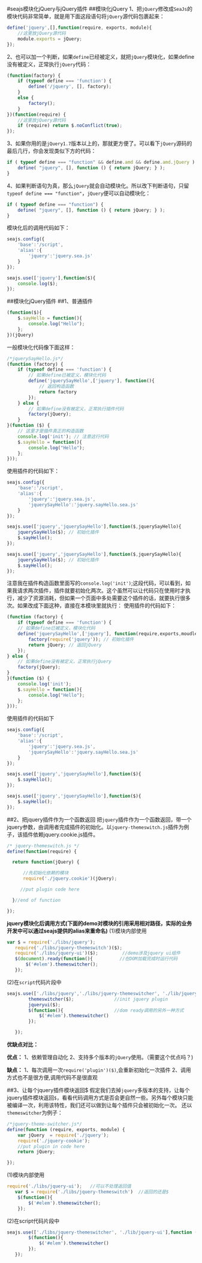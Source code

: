 #seajs模块化jQuery与jQuery插件
##模块化jQuery
1、把`jQuery`修改成`SeaJs`的模块代码非常简单，就是用下面这段语句将`jQuery`源代码包裹起来：

```js
define('jquery',[],function(require, exports, module){
	//这里放jQuery源代码
	module.exports = jQuery;
});
```
2、也可以加一个判断，如果`define`已经被定义，就把`jQuery`模块化，如果define没有被定义，正常执行`jQuery`代码：

```js
(function(factory) {
	if (typeof define === 'function') {
		define('/jquery', [], factory);
	}
	else {
		factory();
	}
})(function(require) {
	//这里放jQuery源代码
	if (require) return $.noConflict(true);
});
```
3、如果你用的是`jQuery1.7`版本以上的，那就更方便了。可以看下`jQuery`源码的最后几行，你会发现类似下方的代码：

```js
if ( typeof define === "function" && define.amd && define.amd.jQuery ) {
	define( "jquery", [], function () { return jQuery; } );
}
```
4、如果判断语句为真，那么`jQuery`就会自动模块化。所以改下判断语句，只留`typeof define === "function"`，`jQuery`便可以自动模块化：

```js
if ( typeof define === "function") {
	define( "jquery", [], function () { return jQuery; } );
}
```

模块化后的调用代码如下：

```js
seajs.config({
	'base':'/script',
	'alias':{
		'jquery':'jquery.sea.js'
	}
});

seajs.use(['jquery'],function($){
	console.log($);
});

```


##模块化jQuery插件
##1、普通插件

```js
(function($){
	$.sayHello = function(){
		console.log("Hello");
	};
})(jQuery)
```
一般模块化代码像下面这样：

```js
/*jquerySayHello.js*/
(function (factory) {
	if (typeof define === 'function') {
		// 如果define已被定义，模块化代码
		define('jquerySayHello',['jquery'], function(){
			// 返回构造函数
			return factory
		});
	} else {
		// 如果define没有被定义，正常执行插件代码
		factory(jQuery);
	}
}(function ($) {
	// 这里才是插件真正的构造函数
	console.log('init'); // 注意这行代码
	$.sayHello = function(){
		console.log("Hello");
	};
}));
```
使用插件的代码如下：

```js
seajs.config({
	'base':'/script',
	'alias':{
		'jquery':'jquery.sea.js',
		'jquerySayHello':'jquery.sayHello.sea.js'
	}
});

seajs.use(['jquery','jquerySayHello'],function($,jquerySayHello){
	jquerySayHello($); // 初始化插件
	$.sayHello();
});

seajs.use(['jquery','jquerySayHello'],function($,jquerySayHello){
	jquerySayHello($); // 初始化插件
	$.sayHello();
});
```

注意我在插件构造函数里面写的`console.log('init')`;这段代码，可以看到，如果我请求两次插件，插件就要初始化两次。这个虽然可以让代码只在使用时才执行，减少了资源消耗，但如果一个页面中多处需要这个插件的话，就要执行很多次。如果改成下面这种，直接在本模块里就执行：
使用插件的代码如下：

```js
(function (factory) {
	if (typeof define === 'function') {
	// 如果define已被定义，模块化代码
	define('jquerySayHello',['jquery'], function(require,exports,moudles){
		factory(require('jquery')); // 初始化插件
		return jQuery; // 返回jQuery
	});
} else {
	// 如果define没有被定义，正常执行jQuery
	factory(jQuery);
}
}(function ($) {
	console.log('init');
	$.sayHello = function(){
		console.log("Hello");
	};
}));
```

使用插件的代码如下

```js
seajs.config({
	'base':'/script',
	'alias':{
		'jquery':'jquery.sea.js',
		'jquerySayHello':'jquery.sayHello.sea.js'
	}
});

seajs.use(['jquery','jquerySayHello'],function($){
	$.sayHello();
});

seajs.use(['jquery','jquerySayHello'],function($){
	$.sayHello();
});
```


##2、把jquery插件作为一个函数返回
把`jquery`插件作为一个函数返回，带一个jquery参数，由调用者完成插件的初始化。以`jquery-themeswitch.js`插件为例子，该插件依赖jquery.cookie.js插件。

```js
/* jquery-themeswitch.js */
define(function(require) { 

  return function(jQuery) {

      //先初始化依赖的模块
      require('./jquery.cookie')(jQuery);   

     //put plugin code here

  }//end of function

});
```
**jquery模块化后调用方式(下面的demo对模块的引用采用相对路径，实际的业务开发中可以通过seajs提供的alias来重命名)**
(1)模块内部使用

```js
var $ = require('./libs/jquery');
   require('./libs/jquery-themeswitch')($);
   require('./libs/jquery-ui')($);         //demo涉及jquery ui组件
   $(document).ready(function(){          //在DOM加载完成时运行代码
       $('#elem').themeswitcher();
   });

```

(2)在`script`代码片段中

```js
seajs.use(['./libs/jquery','./libs/jquery-themeswitcher', './lib/jquery-ui'],function ($, themeswitcher,jqueryui){
        themeswitcher($);               //init jquery plugin     
        jqueryui($);
        $(function(){                   //dom ready调用的另外一种方式
            $('#elem').themeswitcher()
        });

   });
```

**优缺点对比：**

**优点：**
1、依赖管理自动化 
2、支持多个版本的`jQuery`使用。（需要这个优点吗？)

**缺点：** 
1、每次调用一次`require('plugin')($)`,会重新初始化一次插件 
2、调用方式也不是很方便,调用代码不是很直观


##3、让每个jquery插件模块返回$
假定我们去掉`jquery`多版本的支持，让每个jquery插件模块返回`$`，看看代码调用方式是否会更自然一些。另外每个模块只能被编译一次，利用该特性，我们还可以做到让每个插件只会被初始化一次。
还以`themeswitcher`为例子：

```js
/*jquery-theme-switcher.js*/
define(function (require, exports, module) {
    var jQuery  = require('./jquery');
    require('./jquery-cookie');
    //put plugin in code here
    return jQuery;

});
```
(1)模块内部使用

```js
require('./libs/jquery-ui');   //可以不处理返回值    
   var $ = require('./libs/jquery-themeswitch')  //返回的还是$
    $(function(){
        $('#elem').themeswitcher();
    });

```

(2)在script代码片段中

```js
seajs.use(['./libs/jquery-themeswitcher', './lib/jquery-ui'],function ($){
        $(function(){
            $('#elem').themeswitcher()
        });
   });

```